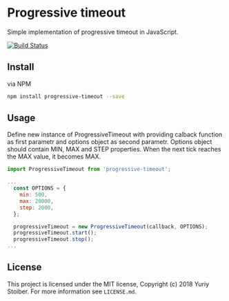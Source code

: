 # Progressive timeout

Simple implementation of progressive timeout in JavaScript. 

[![Build Status](https://travis-ci.org/froziq/progressive-timeout.svg?branch=master)](https://travis-ci.org/froziq/progressive-timeout)

## Install

via NPM
```bash
npm install progressive-timeout --save
```

## Usage

Define new instance of ProgressiveTimeout with providing calback function as first parametr and options object as second parametr. Options object should contain MIN, MAX and STEP properties.
When the next tick reaches the MAX value, it becomes MAX.


```javascript
import ProgressiveTimeout from 'progressive-timeout';

...
  const OPTIONS = {
    min: 500,
    max: 20000,
    step: 2000,
  };

  progressiveTimeout = new ProgressiveTimeout(callback, OPTIONS);
  progressiveTimeout.start();
  progressiveTimeout.stop();
...
```

## License

This project is licensed under the MIT license, Copyright (c) 2018 Yuriy
Stoiber. For more information see `LICENSE.md`.
